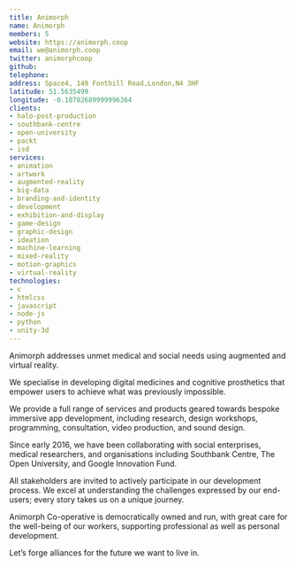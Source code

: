 ```yaml
---
title: Animorph
name: Animorph
members: 5
website: https://animorph.coop
email: we@animorph.coop
twitter: animorphcoop
github: 
telephone: 
address: Space4, 149 Fonthill Road,London,N4 3HF
latitude: 51.5635499
longitude: -0.10782689999996364
clients:
- halo-post-production
- southbank-centre
- open-university
- packt
- isd
services:
- animation
- artwork
- augmented-reality
- big-data
- branding-and-identity
- development
- exhibition-and-display
- game-design
- graphic-design
- ideation
- machine-learning
- mixed-reality
- motion-graphics
- virtual-reality
technologies:
- c
- htmlcss
- javascript
- node-js
- python
- unity-3d
---
```


Animorph addresses unmet medical and social needs using augmented and virtual reality.

We specialise in developing digital medicines and cognitive prosthetics that empower users to achieve what was previously impossible. 

We provide a full range of services and products geared towards bespoke immersive app development, including  research, design workshops, programming, consultation, video production, and sound design.

Since early 2016, we have been collaborating with social enterprises, medical researchers, and organisations including Southbank Centre, The Open University, and Google Innovation Fund.

All stakeholders are invited to actively participate in our development process. We excel at understanding the challenges expressed by our end-users; every story takes us on a unique journey.

Animorph Co-operative is democratically owned and run, with great care for the well-being of our workers,  supporting professional as well as personal development. 

Let’s forge alliances for the future we want to live in.